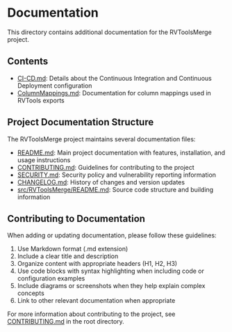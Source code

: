 # Documentation

This directory contains additional documentation for the RVToolsMerge project.

## Contents

-   [CI-CD.md](CI-CD.md): Details about the Continuous Integration and Continuous Deployment configuration
-   [ColumnMappings.md](ColumnMappings.md): Documentation for column mappings used in RVTools exports

## Project Documentation Structure

The RVToolsMerge project maintains several documentation files:

-   [README.md](../README.md): Main project documentation with features, installation, and usage instructions
-   [CONTRIBUTING.md](../CONTRIBUTING.md): Guidelines for contributing to the project
-   [SECURITY.md](../SECURITY.md): Security policy and vulnerability reporting information
-   [CHANGELOG.md](../CHANGELOG.md): History of changes and version updates
-   [src/RVToolsMerge/README.md](../src/RVToolsMerge/README.md): Source code structure and building information

## Contributing to Documentation

When adding or updating documentation, please follow these guidelines:

1. Use Markdown format (.md extension)
2. Include a clear title and description
3. Organize content with appropriate headers (H1, H2, H3)
4. Use code blocks with syntax highlighting when including code or configuration examples
5. Include diagrams or screenshots when they help explain complex concepts
6. Link to other relevant documentation when appropriate

For more information about contributing to the project, see [CONTRIBUTING.md](../CONTRIBUTING.md) in the root directory.
